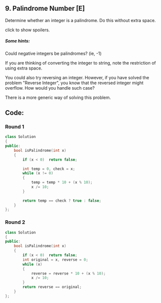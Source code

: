 ## 9. Palindrome Number [E]
Determine whether an integer is a palindrome. Do this without extra space.

click to show spoilers.

##### Some hints:
Could negative integers be palindromes? (ie, -1)

If you are thinking of converting the integer to string, note the restriction of using extra space.

You could also try reversing an integer. However, if you have solved the problem "Reverse Integer", you know that the reversed integer might overflow. How would you handle such case?

There is a more generic way of solving this problem.

## Code:
### Round 1
```c++
class Solution 
{
public:
    bool isPalindrome(int x) 
    {
        if (x < 0)  return false;
        
        int temp = 0, check = x;
        while (x != 0)
        {
            temp = temp * 10 + (x % 10);
            x /= 10;
        }
        
        return temp == check ? true : false;
    }
};
```

### Round 2
```c++
class Solution 
{
public:
    bool isPalindrome(int x)
    {
        if (x < 0)  return false;
        int original = x, reverse = 0;
        while (x)
        {
            reverse = reverse * 10 + (x % 10);
            x /= 10;
        }
        return reverse == original;
    }
};
```
